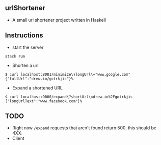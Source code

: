 urlShortener
--------------
* A small url shortener project written in Haskell

Instructions
------------
* start the server

```
stack run
```

* Shorten a url

```
$ curl localhost:8081/minimize\?longUrl\="www.google.com"
{"fullUrl":"drew.io/gotrkjis"}%
```

* Expand a shortened URL

```
$ curl localhost:9000/expand\?shortUrl\=drew.io%2Fgotrkjis
{"longUrlText":"www.facebook.com"}%
```

TODO
-------
* Right now `/expand` requests that aren't found return 500, this should be 4XX.
* Client
